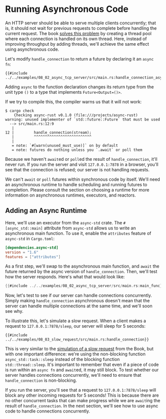 # Running Asynchronous Code
An HTTP server should be able to serve multiple clients concurrently;
that is, it should not wait for previous requests to complete before handling the current request.
The book
[solves this problem](https://doc.rust-lang.org/book/ch20-02-multithreaded.html#turning-our-single-threaded-server-into-a-multithreaded-server)
by creating a thread pool where each connection is handled on its own thread.
Here, instead of improving throughput by adding threads, we'll achieve the same effect using asynchronous code.

Let's modify `handle_connection` to return a future by declaring it an `async fn`:
```rust,ignore
{{#include ../../examples/08_02_async_tcp_server/src/main.rs:handle_connection_async}}
```

Adding `async` to the function declaration changes its return type
from the unit type `()` to a type that implements `Future<Output=()>`.

If we try to compile this, the compiler warns us that it will not work:
```console
$ cargo check
    Checking async-rust v0.1.0 (file:///projects/async-rust)
warning: unused implementer of `std::future::Future` that must be used
  --> src/main.rs:12:9
   |
12 |         handle_connection(stream);
   |         ^^^^^^^^^^^^^^^^^^^^^^^^^^
   |
   = note: `#[warn(unused_must_use)]` on by default
   = note: futures do nothing unless you `.await` or poll them
```

Because we haven't `await`ed or `poll`ed the result of `handle_connection`,
it'll never run. If you run the server and visit `127.0.0.1:7878` in a browser,
you'll see that the connection is refused; our server is not handling requests.

We can't `await` or `poll` futures within synchronous code by itself.
We'll need an asynchronous runtime to handle scheduling and running futures to completion.
Please consult the section on choosing a runtime for more information on asynchronous runtimes, executors, and reactors.

[//]: <> (TODO: Link to section on runtimes once complete.)

## Adding an Async Runtime
Here, we'll use an executor from the `async-std` crate.
The `#[async_std::main]` attribute from `async-std` allows us to write an asynchronous main function.
To use it, enable the `attributes` feature of `async-std` in `Cargo.toml`:
```toml
[dependencies.async-std]
version = "1.6"
features = ["attributes"]
```

As a first step, we'll swap to the asynchronous main function,
and `await` the future returned by the async version of `handle_connection`.
Then, we'll test how the server responds.
Here's what that would look like:
```rust
{{#include ../../examples/08_02_async_tcp_server/src/main.rs:main_func}}
```
Now, let's test to see if our server can handle connections concurrently.
Simply making `handle_connection` asynchronous doesn't mean that the server
can handle multiple connections at the same time, and we'll soon see why.

To illustrate this, let's simulate a slow request.
When a client makes a request to `127.0.0.1:7878/sleep`,
our server will sleep for 5 seconds:

```rust,ignore
{{#include ../../examples/08_03_slow_request/src/main.rs:handle_connection}}
```
This is very similar to the 
[simulation of a slow request](https://doc.rust-lang.org/book/ch20-02-multithreaded.html#simulating-a-slow-request-in-the-current-server-implementation)
from the Book, but with one important difference:
we're using the non-blocking function `async_std::task::sleep` instead of the blocking function `std::thread::sleep`.
It's important to remember that even if a piece of code is run within an `async fn` and `await`ed, it may still block.
To test whether our server handles connections concurrently, we'll need to ensure that `handle_connection` is non-blocking.

If you run the server, you'll see that a request to `127.0.0.1:7878/sleep`
will block any other incoming requests for 5 seconds!
This is because there are no other concurrent tasks that can make progress
while we are `await`ing the result of `handle_connection`.
In the next section, we'll see how to use async code to handle connections concurrently.
